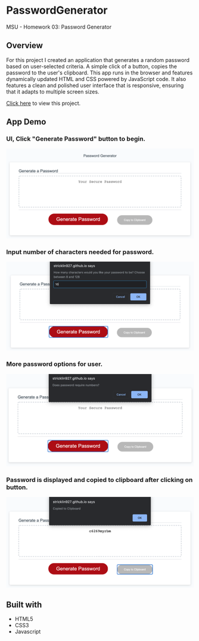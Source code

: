 # PasswordGenerator
MSU - Homework 03: Password Generator

## Overview
For this project I created an application that generates a random password based on user-selected criteria.
A simple click of a button, copies the password to the user's clipboard.
This app runs in the browser and features dynamically updated HTML and CSS powered by JavaScript code. It also features a clean and polished user interface that is responsive, ensuring that it adapts to multiple screen sizes.

[Click here](https://stricklin927.github.io/PasswordGenerator/) to view this project.

## App Demo
### UI, Click "Generate Password" button to begin.
![UI](/assets/images/screenshot1.png)

### Input number of characters needed for password.
![NumberOfCharacters](/assets/images/screenshot2.png)

### More password options for user.
![Options](/assets/images/screenshot3.png)

### Password is displayed and copied to clipboard after clicking on button.
![CoppiedToClipboard](/assets/images/screenshot4.png)


## Built with
* HTML5
* CSS3
* Javascript
